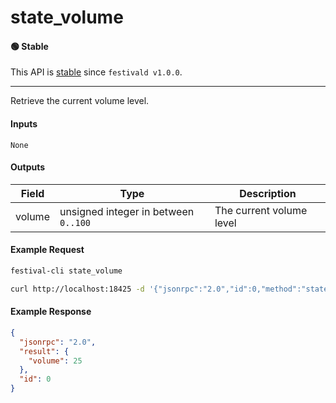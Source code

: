 # state_volume

#### 🟢 Stable
This API is [stable](../../api-stability/marker.md) since `festivald v1.0.0`.

---

Retrieve the current volume level.

#### Inputs

`None`

#### Outputs

| Field     | Type                                                | Description |
|-----------|-----------------------------------------------------|-------------|
| volume    | unsigned integer in between `0..100`                | The current volume level


#### Example Request
```bash
festival-cli state_volume
```
```bash
curl http://localhost:18425 -d '{"jsonrpc":"2.0","id":0,"method":"state_volume"}'
```

#### Example Response
```json
{
  "jsonrpc": "2.0",
  "result": {
    "volume": 25
  },
  "id": 0
}
```
